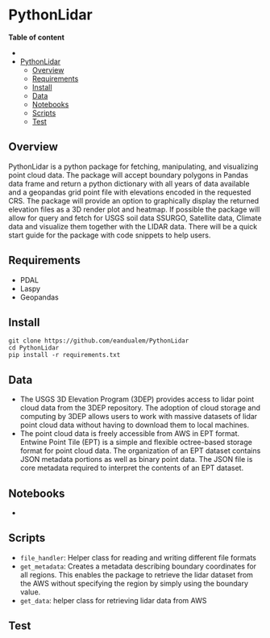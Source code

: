 # PythonLidar

**Table of content**

- [](#)
- [PythonLidar](#PythonLidar)
  - [Overview](#overview)
  - [Requirements](#requirements)
  - [Install](#install)
  - [Data](#data)
  - [Notebooks](#notebooks)
  - [Scripts](#scripts)
  - [Test](#test)

## Overview

PythonLidar is a python package for fetching, manipulating, and visualizing point cloud data. The package will accept boundary polygons in Pandas data frame and return a python dictionary with all years of data available and a geopandas grid point file with elevations encoded in the requested CRS. The package will provide an option to graphically display the returned elevation files as a 3D render plot and heatmap. If possible the package will allow for query and fetch for USGS soil data SSURGO, Satellite data, Climate data and visualize them together with the LIDAR data. There will be a quick start guide for the package with code snippets to help users.

## Requirements
- PDAL
- Laspy
- Geopandas

## Install
```
git clone https://github.com/eandualem/PythonLidar
cd PythonLidar
pip install -r requirements.txt
```

## Data
  - The USGS 3D Elevation Program (3DEP) provides access to lidar point cloud data from the 3DEP repository. The adoption of cloud storage and computing by 3DEP allows users to work with massive datasets of lidar point cloud data without having to download them to local machines.
  - The point cloud data is freely accessible from AWS in EPT format. Entwine Point Tile (EPT) is a simple and flexible octree-based storage format for point cloud data. The organization of an EPT dataset contains JSON metadata portions as well as binary point data. The JSON file is core metadata required to interpret the contents of an EPT dataset.

## Notebooks
  - 

## Scripts
  - `file_handler`: Helper class for reading and writing different file formats
  - `get_metadata`: Creates a metadata describing boundary coordinates for all regions. This enables the package to retrieve the lidar dataset from the AWS without specifying the region by simply using the boundary value.
  - `get_data`: helper class for retrieving lidar data from AWS

## Test
